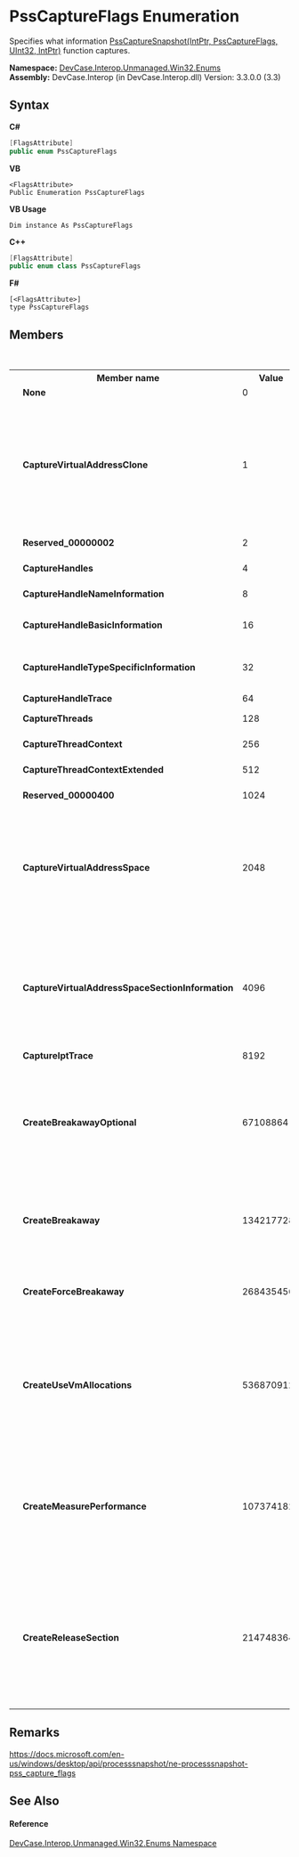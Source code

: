 # PssCaptureFlags Enumeration
 

Specifies what information <a href="M_DevCase_Interop_Unmanaged_Win32_NativeMethods_PssCaptureSnapshot">PssCaptureSnapshot(IntPtr, PssCaptureFlags, UInt32, IntPtr)</a> function captures.

**Namespace:**&nbsp;<a href="N_DevCase_Interop_Unmanaged_Win32_Enums">DevCase.Interop.Unmanaged.Win32.Enums</a><br />**Assembly:**&nbsp;DevCase.Interop (in DevCase.Interop.dll) Version: 3.3.0.0 (3.3)

## Syntax

**C#**<br />
``` C#
[FlagsAttribute]
public enum PssCaptureFlags
```

**VB**<br />
``` VB
<FlagsAttribute>
Public Enumeration PssCaptureFlags
```

**VB Usage**<br />
``` VB Usage
Dim instance As PssCaptureFlags
```

**C++**<br />
``` C++
[FlagsAttribute]
public enum class PssCaptureFlags
```

**F#**<br />
``` F#
[<FlagsAttribute>]
type PssCaptureFlags
```


## Members
&nbsp;<table><tr><th></th><th>Member name</th><th>Value</th><th>Description</th></tr><tr><td /><td target="F:DevCase.Interop.Unmanaged.Win32.Enums.PssCaptureFlags.None">**None**</td><td>0</td><td>Capture nothing.</td></tr><tr><td /><td target="F:DevCase.Interop.Unmanaged.Win32.Enums.PssCaptureFlags.CaptureVirtualAddressClone">**CaptureVirtualAddressClone**</td><td>1</td><td>Capture a snapshot of all cloneable pages in the process. 

 The clone includes all MEM_PRIVATE regions, as well as all sections (MEM_MAPPED and MEM_IMAGE) that are shareable. 

 All Win32 sections created via CreateFileMapping function are shareable.</td></tr><tr><td /><td target="F:DevCase.Interop.Unmanaged.Win32.Enums.PssCaptureFlags.Reserved_00000002">**Reserved_00000002**</td><td>2</td><td>Reserved by the system. Do not use this flag.</td></tr><tr><td /><td target="F:DevCase.Interop.Unmanaged.Win32.Enums.PssCaptureFlags.CaptureHandles">**CaptureHandles**</td><td>4</td><td>Capture the handle table (handle values only).</td></tr><tr><td /><td target="F:DevCase.Interop.Unmanaged.Win32.Enums.PssCaptureFlags.CaptureHandleNameInformation">**CaptureHandleNameInformation**</td><td>8</td><td>Capture name information for each handle.</td></tr><tr><td /><td target="F:DevCase.Interop.Unmanaged.Win32.Enums.PssCaptureFlags.CaptureHandleBasicInformation">**CaptureHandleBasicInformation**</td><td>16</td><td>Capture basic handle information such as HandleCount, PointerCount, GrantedAccess, etc.</td></tr><tr><td /><td target="F:DevCase.Interop.Unmanaged.Win32.Enums.PssCaptureFlags.CaptureHandleTypeSpecificInformation">**CaptureHandleTypeSpecificInformation**</td><td>32</td><td>Capture type-specific information for supported object types: Process, Thread, Event, Mutant, Section.</td></tr><tr><td /><td target="F:DevCase.Interop.Unmanaged.Win32.Enums.PssCaptureFlags.CaptureHandleTrace">**CaptureHandleTrace**</td><td>64</td><td>Capture the handle tracing table.</td></tr><tr><td /><td target="F:DevCase.Interop.Unmanaged.Win32.Enums.PssCaptureFlags.CaptureThreads">**CaptureThreads**</td><td>128</td><td>Capture thread information (IDs only).</td></tr><tr><td /><td target="F:DevCase.Interop.Unmanaged.Win32.Enums.PssCaptureFlags.CaptureThreadContext">**CaptureThreadContext**</td><td>256</td><td>Capture the context for each thread.</td></tr><tr><td /><td target="F:DevCase.Interop.Unmanaged.Win32.Enums.PssCaptureFlags.CaptureThreadContextExtended">**CaptureThreadContextExtended**</td><td>512</td><td>Capture extended context for each thread (e.g. ContextXSTATE).</td></tr><tr><td /><td target="F:DevCase.Interop.Unmanaged.Win32.Enums.PssCaptureFlags.Reserved_00000400">**Reserved_00000400**</td><td>1024</td><td>Reserved by the system. Do not use this flag.</td></tr><tr><td /><td target="F:DevCase.Interop.Unmanaged.Win32.Enums.PssCaptureFlags.CaptureVirtualAddressSpace">**CaptureVirtualAddressSpace**</td><td>2048</td><td>Capture a snapshot of the virtual address space. 

 The Virtual Address (VA) space is captured as an array of MEMORY_BASIC_INFORMATION structures. 

 This flag does not capture the contents of the pages.</td></tr><tr><td /><td target="F:DevCase.Interop.Unmanaged.Win32.Enums.PssCaptureFlags.CaptureVirtualAddressSpaceSectionInformation">**CaptureVirtualAddressSpaceSectionInformation**</td><td>4096</td><td>For MEM_IMAGE and MEM_MAPPED regions, dumps the path to the file backing the sections (identical to what GetMappedFileName returns). 

 For MEM_IMAGE regions, also dumps: The <a href="T_DevCase_Interop_Unmanaged_Win32_Enums_ProcessAccessRights">VirtualMemoryRead</a> access right is required on the process handle.</td></tr><tr><td /><td target="F:DevCase.Interop.Unmanaged.Win32.Enums.PssCaptureFlags.CaptureIptTrace">**CaptureIptTrace**</td><td>8192</td><td>(missing documentation).</td></tr><tr><td /><td target="F:DevCase.Interop.Unmanaged.Win32.Enums.PssCaptureFlags.CreateBreakawayOptional">**CreateBreakawayOptional**</td><td>67108864</td><td>The breakaway is optional. 

 If the clone process fails to create as a breakaway, then it is created still inside the job. 

 This flag must be specified in combination with either CreateForceBreakaway and/or CreateBreakaway.</td></tr><tr><td /><td target="F:DevCase.Interop.Unmanaged.Win32.Enums.PssCaptureFlags.CreateBreakaway">**CreateBreakaway**</td><td>134217728</td><td>The clone is broken away from the parent process' job. 

 This is equivalent to CreateProcess flag CREATE_BREAKAWAY_FROM_JOB.</td></tr><tr><td /><td target="F:DevCase.Interop.Unmanaged.Win32.Enums.PssCaptureFlags.CreateForceBreakaway">**CreateForceBreakaway**</td><td>268435456</td><td>The clone is forcefully broken away the parent process's job. 

 This is only allowed for Tcb-privileged callers.</td></tr><tr><td /><td target="F:DevCase.Interop.Unmanaged.Win32.Enums.PssCaptureFlags.CreateUseVmAllocations">**CreateUseVmAllocations**</td><td>536870912</td><td>The facility should not use the process heap for any persistent or transient allocations. 

 The use of the heap may be undesirable in certain contexts such as creation of snapshots in the exception reporting path (where the heap may be corrupted).</td></tr><tr><td /><td target="F:DevCase.Interop.Unmanaged.Win32.Enums.PssCaptureFlags.CreateMeasurePerformance">**CreateMeasurePerformance**</td><td>1073741824</td><td>Measure performance of the facility. 

 Performance counters can be retrieved via <a href="M_DevCase_Interop_Unmanaged_Win32_NativeMethods_PssQuerySnapshot">PssQuerySnapshot(IntPtr, PssQueryInformationClass, IntPtr, UInt32)</a> function with the <a href="T_DevCase_Interop_Unmanaged_Win32_Enums_PssQueryInformationClass">PerformanceCounters</a> information class.</td></tr><tr><td /><td target="F:DevCase.Interop.Unmanaged.Win32.Enums.PssCaptureFlags.CreateReleaseSection">**CreateReleaseSection**</td><td>2147483648</td><td>The virtual address (VA) clone process does not hold a reference to the underlying image. 

 This will cause functions such as QueryFullProcessImageName to fail on the Virtual Address (VA) clone process. 

 This flag has no effect unless CaptureVirtualAddressClone is specified.</td></tr></table>

## Remarks
<a href="https://docs.microsoft.com/en-us/windows/desktop/api/processsnapshot/ne-processsnapshot-pss_capture_flags" target="_blank">https://docs.microsoft.com/en-us/windows/desktop/api/processsnapshot/ne-processsnapshot-pss_capture_flags</a>

## See Also


#### Reference
<a href="N_DevCase_Interop_Unmanaged_Win32_Enums">DevCase.Interop.Unmanaged.Win32.Enums Namespace</a><br />